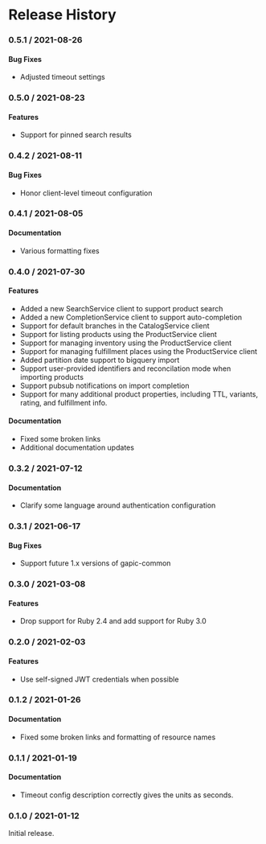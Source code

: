 # Release History

### 0.5.1 / 2021-08-26

#### Bug Fixes

* Adjusted timeout settings

### 0.5.0 / 2021-08-23

#### Features

* Support for pinned search results

### 0.4.2 / 2021-08-11

#### Bug Fixes

* Honor client-level timeout configuration

### 0.4.1 / 2021-08-05

#### Documentation

* Various formatting fixes

### 0.4.0 / 2021-07-30

#### Features

* Added a new SearchService client to support product search
* Added a new CompletionService client to support auto-completion
* Support for default branches in the CatalogService client
* Support for listing products using the ProductService client
* Support for managing inventory using the ProductService client
* Support for managing fulfillment places using the ProductService client
* Added partition date support to bigquery import
* Support user-provided identifiers and reconcilation mode when importing products
* Support pubsub notifications on import completion
* Support for many additional product properties, including TTL, variants, rating, and fulfillment info.

#### Documentation

* Fixed some broken links
* Additional documentation updates

### 0.3.2 / 2021-07-12

#### Documentation

* Clarify some language around authentication configuration

### 0.3.1 / 2021-06-17

#### Bug Fixes

* Support future 1.x versions of gapic-common

### 0.3.0 / 2021-03-08

#### Features

* Drop support for Ruby 2.4 and add support for Ruby 3.0

### 0.2.0 / 2021-02-03

#### Features

* Use self-signed JWT credentials when possible

### 0.1.2 / 2021-01-26

#### Documentation

* Fixed some broken links and formatting of resource names

### 0.1.1 / 2021-01-19

#### Documentation

* Timeout config description correctly gives the units as seconds.

### 0.1.0 / 2021-01-12

Initial release.
